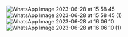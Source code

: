 
![WhatsApp Image 2023-06-28 at 15 58 45](https://github.com/Nahin-CDR/Ostad-Flutter-Course/assets/45636041/fffd39b5-9374-42aa-ad4b-be8b481ca1fe)
![WhatsApp Image 2023-06-28 at 15 58 45 (1)](https://github.com/Nahin-CDR/Ostad-Flutter-Course/assets/45636041/f1a46276-9c02-4605-bc62-45d4d638e010)
![WhatsApp Image 2023-06-28 at 16 06 10](https://github.com/Nahin-CDR/Ostad-Flutter-Course/assets/45636041/c3888ed0-c06e-4a15-9fd8-5b9fa6cb162a)
![WhatsApp Image 2023-06-28 at 16 06 10 (1)](https://github.com/Nahin-CDR/Ostad-Flutter-Course/assets/45636041/962c1393-9da8-44fa-9ba8-ee9a9ef263b8)
